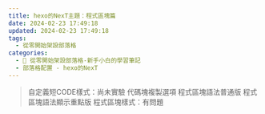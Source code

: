```yaml
---
title: hexo的NexT主題：程式區塊篇
date: 2024-02-23 17:49:18
updated: 2024-02-23 17:49:18
tags:
  - 從零開始架設部落格
categories: 
  - 🌴 從零開始架設部落格-新手小白的學習筆記
  - 部落格配置 - hexo的NexT
---
```

> 自定義短CODE樣式：尚未實驗
> 代碼塊複製選項
> 程式區塊語法普通版
> 程式區塊語法顯示重點版
> 程式區塊樣式：有問題

<!-- more -->